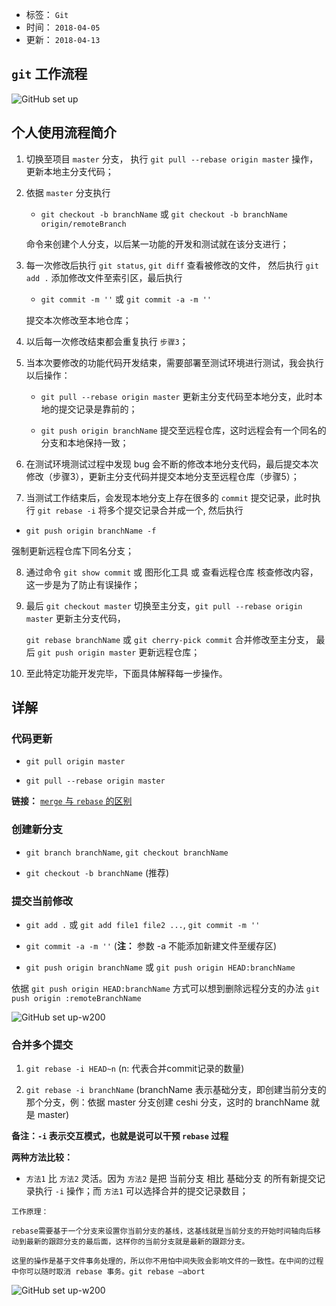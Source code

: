 - 标签： `Git`
- 时间： `2018-04-05`
- 更新： `2018-04-13`

## `git` 工作流程

![GitHub set up](https://github.com/ZYY1923/Study-of-essays/blob/git/Git/imgs/git_flow.jpg)

## 个人使用流程简介

1. 切换至项目 `master` 分支， 执行 `git pull --rebase origin master` 操作，更新本地主分支代码；

2. 依据 `master` 分支执行 

   * `git checkout -b branchName` 或 `git checkout -b branchName origin/remoteBranch` 

   命令来创建个人分支，以后某一功能的开发和测试就在该分支进行；

3. 每一次修改后执行 `git status`, `git diff` 查看被修改的文件， 然后执行 `git add .` 添加修改文件至索引区，最后执行 

   * `git commit -m ''` 或 `git commit -a -m ''` 

   提交本次修改至本地仓库；

4. 以后每一次修改结束都会重复执行 `步骤3`；

5. 当本次要修改的功能代码开发结束，需要部署至测试环境进行测试，我会执行以后操作：

   - `git pull --rebase origin master` 更新主分支代码至本地分支，此时本地的提交记录是靠前的；

   - `git push origin branchName` 提交至远程仓库，这时远程会有一个同名的分支和本地保持一致；
 
6. 在测试环境测试过程中发现 bug 会不断的修改本地分支代码，最后提交本次修改（步骤3），更新主分支代码并提交本地分支至远程仓库（步骤5）；

7. 当测试工作结束后，会发现本地分支上存在很多的 `commit` 提交记录，此时执行 `git rebase -i` 将多个提交记录合并成一个, 然后执行 

  * `git push origin branchName -f` 

  强制更新远程仓库下同名分支；

8. 通过命令 `git show commit` 或 图形化工具 或 查看远程仓库 核查修改内容，这一步是为了防止有误操作；

9. 最后 `git checkout master` 切换至主分支，`git pull --rebase origin master` 更新主分支代码，

   `git rebase branchName` 或 `git cherry-pick commit` 合并修改至主分支， 最后 `git push origin master` 更新远程仓库；

10. 至此特定功能开发完毕，下面具体解释每一步操作。
 
## 详解

### 代码更新

* `git pull origin master`

* `git pull --rebase origin master`

**链接：** [`merge` 与 `rebase` 的区别](https://github.com/ZYY1923/Study-of-essays/blob/git/Git/聊聊rebase与merge的区别.md)

### 创建新分支

* `git branch branchName`, `git checkout branchName`

* `git checkout -b branchName` (推荐)

### 提交当前修改

- `git add .` 或 `git add file1 file2 ...`, `git commit -m ''`

- `git commit -a -m ''` (**注：** 参数 -a 不能添加新建文件至缓存区)

- `git push origin branchName` 或 `git push origin HEAD:branchName`

依据 `git push origin HEAD:branchName` 方式可以想到删除远程分支的办法 `git push origin :remoteBranchName`

![GitHub set up-w200](https://github.com/ZYY1923/Study-of-essays/blob/git/Git/imgs/git_delete_remote_branch.jpg)

### 合并多个提交

1. `git rebase -i HEAD~n` (n: 代表合并commit记录的数量) 

2. `git rebase -i branchName` (branchName 表示基础分支，即创建当前分支的那个分支，例：依据 master 分支创建 ceshi 分支，这时的 branchName 就是 master)

**备注：`-i` 表示交互模式，也就是说可以干预 `rebase` 过程** 

**两种方法比较：**

* `方法1` 比 `方法2` 灵活。因为 `方法2` 是把 当前分支 相比 基础分支 的所有新提交记录执行 `-i` 操作；而 `方法1` 可以选择合并的提交记录数目；

```
工作原理：

rebase需要基于一个分支来设置你当前分支的基线，这基线就是当前分支的开始时间轴向后移动到最新的跟踪分支的最后面，这样你的当前分支就是最新的跟踪分支。

这里的操作是基于文件事务处理的，所以你不用怕中间失败会影响文件的一致性。在中间的过程中你可以随时取消 rebase 事务。git rebase –abort
```

![GitHub set up-w200](https://github.com/ZYY1923/Study-of-essays/blob/git/Git/imgs/git_rebase-i.jpg)


